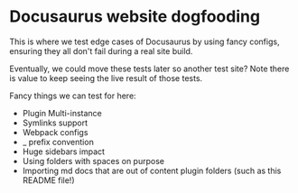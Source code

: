 # Docusaurus website dogfooding

This is where we test edge cases of Docusaurus by using fancy configs, ensuring they all don't fail during a real site build.

Eventually, we could move these tests later so another test site? Note there is value to keep seeing the live result of those tests.

Fancy things we can test for here:

- Plugin Multi-instance
- Symlinks support
- Webpack configs
- \_ prefix convention
- Huge sidebars impact
- Using folders with spaces on purpose
- Importing md docs that are out of content plugin folders (such as this README file!)
